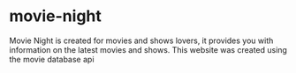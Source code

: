 # movie-night

Movie Night is created for movies and shows lovers, it provides you with information on the latest movies and shows. This website was created using the movie database api

